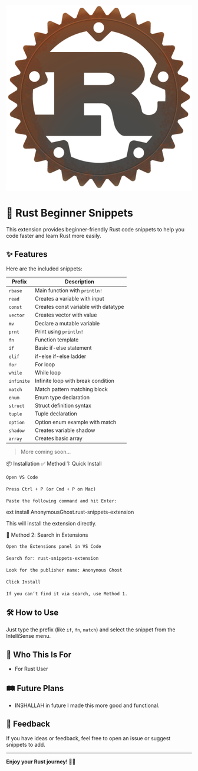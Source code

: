 ![Rust Snippets Logo](./rust-logo.png)

# 🦀 Rust Beginner Snippets

This extension provides beginner-friendly Rust code snippets to help you code faster and learn Rust more easily.

## ✨ Features

Here are the included snippets:

| Prefix     | Description                            |
|------------|----------------------------------------|
| `rbase`    | Main function with `println!`          |
| `read`     | Creates a variable with input          |
| `const`    | Creates const variable with datatype   |
| `vector`   | Creates vector with value              |
| `mv`       | Declare a mutable variable             |
| `prnt`     | Print using `println!`                 |
| `fn`       | Function template                      |
| `if`       | Basic if-else statement                |
| `elif`     | if-else if-else ladder                 |
| `for`      | For loop                               |
| `while`    | While loop                             |
| `infinite` | Infinite loop with break condition     |
| `match`    | Match pattern matching block           |
| `enum`     | Enum type declaration                  |
| `struct`   | Struct definition syntax               |
| `tuple`      | Tuple declaration                      |
| `option`   | Option enum example with match         |
| `shadow`   | Creates variable shadow                |
| `array `   | Creates basic array                    |

> More coming soon...



📦 Installation
✅ Method 1: Quick Install

    Open VS Code

    Press Ctrl + P (or Cmd + P on Mac)

    Paste the following command and hit Enter:

ext install AnonymousGhost.rust-snippets-extension

This will install the extension directly.
    
🧭 Method 2: Search in Extensions

    Open the Extensions panel in VS Code

    Search for: rust-snippets-extension

    Look for the publisher name: Anonymous Ghost

    Click Install

    If you can’t find it via search, use Method 1.

## 🛠️ How to Use

Just type the prefix (like `if`, `fn`, `match`) and select the snippet from the IntelliSense menu.

## 🧠 Who This Is For

- For Rust User



## 🛤️ Future Plans

- INSHALLAH in future I made this more good and functional.

## 📢 Feedback

If you have ideas or feedback, feel free to open an issue or suggest snippets to add.

---

**Enjoy your Rust journey! 🦀🚀**

<!-- 
## For more information

* [Visual Studio Code's Markdown Support](http://code.visualstudio.com/docs/languages/markdown)
* [Markdown Syntax Reference](https://help.github.com/articles/markdown-basics/)

**Enjoy!** -->
